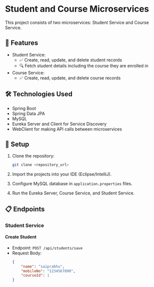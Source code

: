 # Student and Course Microservices

This project consists of two microservices: Student Service and Course Service.

## 🚀 Features

- Student Service:
  - ✅ Create, read, update, and delete student records
  - 🔍 Fetch student details including the course they are enrolled in
- Course Service:
  - ✅ Create, read, update, and delete course records

## 🛠️ Technologies Used

- Spring Boot
- Spring Data JPA
- MySQL
- Eureka Server and Client for Service Discovery
- WebClient for making API calls between microservices

## 🔧 Setup

1. Clone the repository:

    ```bash
    git clone <repository_url>
    ```

2. Import the projects into your IDE (Eclipse/IntelliJ).
3. Configure MySQL database in `application.properties` files.
4. Run the Eureka Server, Course Service, and Student Service.

## 📋 Endpoints

### Student Service

#### Create Student
- Endpoint: `POST /api/students/save`
- Request Body:
  ```json
  {
      "name": "saiprabhu",
      "mobileNo": "1234567890",
      "courseId": 1
  }
